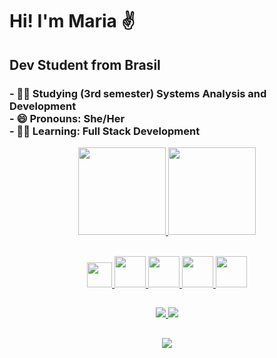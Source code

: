 <h1> Hi! I'm Maria ✌ </h1>
<h2> Dev Student from Brasil </h2>
<h3>
- 👩‍🎓 Studying (3rd semester) Systems Analysis and Development <br>
- 😄 Pronouns: She/Her <br>
- 👩‍💻 Learning: Full Stack Development <br>
</h3>
<div align="center">
  <a href="https://github.com/marialupiao">
  <img height="140em" src="https://github-readme-stats.vercel.app/api?username=marialupiao&show_icons=true&theme=aura&include_all_commits=true&count_private=true"/>
  <img height="140em" src="https://github-readme-stats.vercel.app/api/top-langs/?username=marialupiao&layout=compact&langs_count=7&theme=aura"/>
</div>
  <br>
  <p align="center"><img height="40" width="40" src="https://cdn.jsdelivr.net/gh/devicons/devicon/icons/git/git-original.svg"/>
 <img height="50" width="50" src="https://cdn.jsdelivr.net/gh/devicons/devicon/icons/github/github-original-wordmark.svg"/>
 <img height="50" width="50" src="https://cdn.jsdelivr.net/gh/devicons/devicon/icons/mysql/mysql-original-wordmark.svg" />
 <img height="50" width="50" src="https://cdn.jsdelivr.net/gh/devicons/devicon/icons/java/java-original.svg"/>
 <img height="50" width="50" src="https://cdn.jsdelivr.net/gh/devicons/devicon/icons/spring/spring-original.svg" /> </p>

          
          
##
  <p align="center">
  <img src="https://img.shields.io/badge/IntelliJ_IDEA-000000.svg?style=for-the-badge&logo=intellij-idea&logoColor=white" />
  <img src="https://img.shields.io/badge/Visual_Studio-5C2D91?style=for-the-badge&logo=visual%20studio&logoColor=white" />
  </p>


<div> 
  
 ##
 
<div align="center">
 <a href="https://www.linkedin.com/in/marialupiao" target="_blank"> <img src="https://img.shields.io/badge/-LinkedIn-%230077B5?style=for-the-badge&logo=linkedin&logoColor=white" target="_blank"></a> 
</div>                                               
           
          
          
          



